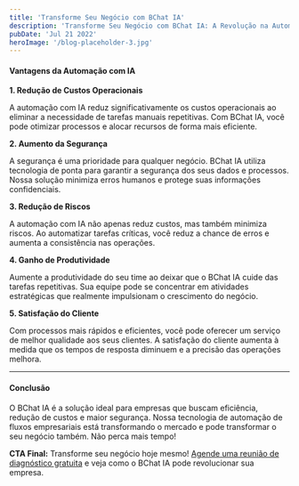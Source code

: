 ```yaml
---
title: 'Transforme Seu Negócio com BChat IA'
description: 'Transforme Seu Negócio com BChat IA: A Revolução na Automação de Fluxos Empresariais'
pubDate: 'Jul 21 2022'
heroImage: '/blog-placeholder-3.jpg'
---
```


#### Vantagens da Automação com IA

**1. Redução de Custos Operacionais**

A automação com IA reduz significativamente os custos operacionais ao eliminar a necessidade de tarefas manuais repetitivas. Com BChat IA, você pode otimizar processos e alocar recursos de forma mais eficiente.

**2. Aumento da Segurança**

A segurança é uma prioridade para qualquer negócio. BChat IA utiliza tecnologia de ponta para garantir a segurança dos seus dados e processos. Nossa solução minimiza erros humanos e protege suas informações confidenciais.

**3. Redução de Riscos**

A automação com IA não apenas reduz custos, mas também minimiza riscos. Ao automatizar tarefas críticas, você reduz a chance de erros e aumenta a consistência nas operações.

**4. Ganho de Produtividade**

Aumente a produtividade do seu time ao deixar que o BChat IA cuide das tarefas repetitivas. Sua equipe pode se concentrar em atividades estratégicas que realmente impulsionam o crescimento do negócio.

**5. Satisfação do Cliente**

Com processos mais rápidos e eficientes, você pode oferecer um serviço de melhor qualidade aos seus clientes. A satisfação do cliente aumenta à medida que os tempos de resposta diminuem e a precisão das operações melhora.

---

#### Conclusão

O BChat IA é a solução ideal para empresas que buscam eficiência, redução de custos e maior segurança. Nossa tecnologia de automação de fluxos empresariais está transformando o mercado e pode transformar o seu negócio também. Não perca mais tempo!

**CTA Final:** Transforme seu negócio hoje mesmo! [Agende uma reunião de diagnóstico gratuita](#) e veja como o BChat IA pode revolucionar sua empresa.